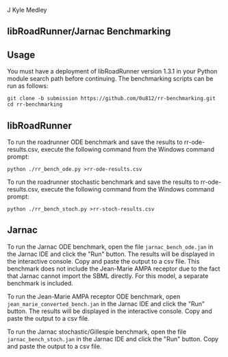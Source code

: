 J Kyle Medley
## libRoadRunner/Jarnac Benchmarking

## Usage

You must have a deployment of libRoadRunner version 1.3.1 in your Python module 
search path before continuing. The benchmarking scripts can be run as follows:
```
git clone -b submission https://github.com/0u812/rr-benchmarking.git
cd rr-benchmarking
```

## libRoadRunner

To run the roadrunner ODE benchmark and save the results to rr-ode-results.csv,
execute the following command from the Windows command prompt:
```
python ./rr_bench_ode.py >rr-ode-results.csv
```

To run the roadrunner stochastic benchmark and save the results to rr-ode-results.csv,
execute the following command from the Windows command prompt:
```
python ./rr_bench_stoch.py >rr-stoch-results.csv
```

## Jarnac

To run the Jarnac ODE benchmark, open the file `jarnac_bench_ode.jan` in the Jarnac
IDE and click the "Run" button. The results will be displayed in the interactive console.
Copy and paste the output to a csv file. This benchmark does not include the Jean-Marie
AMPA receptor due to the fact that Jarnac cannot import the SBML directly. For this model,
a separate benchmark is included.

To run the Jean-Marie AMPA receptor ODE benchmark, open `jean_marie_converted_bench.jan`
in the Jarnac IDE and click the "Run" button. The results will be displayed in the interactive console.
Copy and paste the output to a csv file.

To run the Jarnac stochastic/Gillespie benchmark, open the file `jarnac_bench_stoch.jan` in the Jarnac
IDE and click the "Run" button. Copy and paste the output to a csv file.
